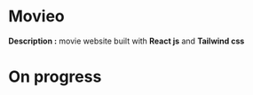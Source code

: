 # Movieo

**Description :** movie website built with **React js** and **Tailwind css**

# On progress 
